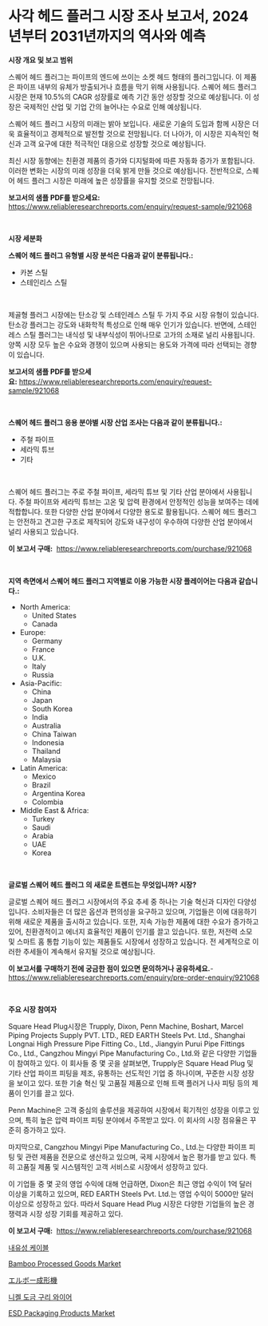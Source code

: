 <p><h1>사각 헤드 플러그 시장 조사 보고서, 2024년부터 2031년까지의 역사와 예측</h1></p><p><strong>시장 개요 및 보고 범위</strong></p>
<p><p>스퀘어 헤드 플러그는 파이프의 엔드에 쓰이는 소켓 헤드 형태의 플러그입니다. 이 제품은 파이프 내부의 유체가 방출되거나 흐름을 막기 위해 사용됩니다. 스퀘어 헤드 플러그 시장은 현재 10.5%의 CAGR 성장률로 예측 기간 동안 성장할 것으로 예상됩니다. 이 성장은 국제적인 산업 및 기업 간의 늘어나는 수요로 인해 예상됩니다. </p><p>스퀘어 헤드 플러그 시장의 미래는 밝아 보입니다. 새로운 기술의 도입과 함께 시장은 더욱 효율적이고 경제적으로 발전할 것으로 전망됩니다. 더 나아가, 이 시장은 지속적인 혁신과 고객 요구에 대한 적극적인 대응으로 성장할 것으로 예상됩니다. </p><p>최신 시장 동향에는 친환경 제품의 증가와 디지털화에 따른 자동화 증가가 포함됩니다. 이러한 변화는 시장의 미래 성장을 더욱 밝게 만들 것으로 예상됩니다. 전반적으로, 스퀘어 헤드 플러그 시장은 미래에 높은 성장률을 유지할 것으로 전망됩니다.</p></p>
<p><strong>보고서의 샘플 PDF를 받으세요:</strong> <a href="https://www.reliableresearchreports.com/enquiry/request-sample/921068">https://www.reliableresearchreports.com/enquiry/request-sample/921068</a></p>
<p>&nbsp;</p>
<p><strong>시장 세분화</strong></p>
<p><strong>스퀘어 헤드 플러그 유형별 시장 분석은 다음과 같이 분류됩니다.:</strong></p>
<p><ul><li>카본 스틸</li><li>스테인리스 스틸</li></ul></p>
<p>&nbsp;</p>
<p><p>제골형 플러그 시장에는 탄소강 및 스테인레스 스틸 두 가지 주요 시장 유형이 있습니다. 탄소강 플러그는 강도와 내화학적 특성으로 인해 매우 인기가 있습니다. 반면에, 스테인레스 스틸 플러그는 내식성 및 내부식성이 뛰어나므로 고가의 소재로 널리 사용됩니다. 양쪽 시장 모두 높은 수요와 경쟁이 있으며 사용되는 용도와 가격에 따라 선택되는 경향이 있습니다.</p></p>
<p><strong>보고서의 샘플 PDF를 받으세요:</strong>&nbsp;<a href="https://www.reliableresearchreports.com/enquiry/request-sample/921068">https://www.reliableresearchreports.com/enquiry/request-sample/921068</a></p>
<p>&nbsp;</p>
<p><strong> 스퀘어 헤드 플러그 응용 분야별 시장 산업 조사는 다음과 같이 분류됩니다.:</strong></p>
<p><ul><li>주철 파이프</li><li>세라믹 튜브</li><li>기타</li></ul></p>
<p>&nbsp;</p>
<p><p>스퀘어 헤드 플러그는 주로 주철 파이프, 세라믹 튜브 및 기타 산업 분야에서 사용됩니다. 주철 파이프와 세라믹 튜브는 고온 및 압력 환경에서 안정적인 성능을 보여주는 데에 적합합니다. 또한 다양한 산업 분야에서 다양한 용도로 활용됩니다. 스퀘어 헤드 플러그는 안전하고 견고한 구조로 제작되어 강도와 내구성이 우수하여 다양한 산업 분야에서 널리 사용되고 있습니다.</p></p>
<p><strong>이 보고서 구매:</strong>&nbsp; <a href="https://www.reliableresearchreports.com/purchase/921068">https://www.reliableresearchreports.com/purchase/921068</a></p>
<p>&nbsp;</p>
<p><strong>지역 측면에서 스퀘어 헤드 플러그 지역별로 이용 가능한 시장 플레이어는 다음과 같습니다.:</strong></p>
<p><ul>
    <li>
        North America:
        <ul>
            <li>United States</li>
            <li>Canada</li>
        </ul>
    </li>
    <li>
        Europe:
        <ul>
            <li>Germany</li>
            <li>France</li>
            <li>U.K.</li>
            <li>Italy</li>
            <li>Russia</li>
        </ul>
    </li>
    <li>
        Asia-Pacific:
        <ul>
            <li>China</li>
            <li>Japan</li>
            <li>South Korea</li>
            <li>India</li>
            <li>Australia</li>
            <li>China Taiwan</li>
            <li>Indonesia</li>
            <li>Thailand</li>
            <li>Malaysia</li>
        </ul>
    </li>
    <li>
        Latin America:
        <ul>
            <li>Mexico</li>
            <li>Brazil</li>
            <li>Argentina Korea</li>
            <li>Colombia</li>
        </ul>
    </li>
    <li>
        Middle East & Africa:
        <ul>
            <li>Turkey</li>
            <li>Saudi</li>
            <li>Arabia</li>
            <li>UAE</li>
            <li>Korea</li>
        </ul>
    </li>
    </ul></p>
<p>&nbsp;</p>
<p><strong>글로벌 스퀘어 헤드 플러그 의 새로운 트렌드는 무엇입니까? 시장?</strong></p>
<p><p>글로벌 스퀘어 헤드 플러그 시장에서의 주요 추세 중 하나는 기술 혁신과 디자인 다양성입니다. 소비자들은 더 많은 옵션과 편의성을 요구하고 있으며, 기업들은 이에 대응하기 위해 새로운 제품을 출시하고 있습니다. 또한, 지속 가능한 제품에 대한 수요가 증가하고 있어, 친환경적이고 에너지 효율적인 제품이 인기를 끌고 있습니다. 또한, 저전력 소모 및 스마트 홈 통합 기능이 있는 제품들도 시장에서 성장하고 있습니다. 전 세계적으로 이러한 추세들이 계속해서 유지될 것으로 예상됩니다.</p></p>
<p><strong>이 보고서를 구매하기 전에 궁금한 점이 있으면 문의하거나 공유하세요.</strong>- <a href="https://www.reliableresearchreports.com/enquiry/pre-order-enquiry/921068">https://www.reliableresearchreports.com/enquiry/pre-order-enquiry/921068</a></p>
<p>&nbsp;</p>
<p><strong>주요 시장 참여자</strong></p>
<p><p>Square Head Plug시장은 Trupply, Dixon, Penn Machine, Boshart, Marcel Piping Projects Supply PVT. LTD., RED EARTH Steels Pvt. Ltd., Shanghai Longnai High Pressure Pipe Fitting Co., Ltd., Jiangyin Purui Pipe Fittings Co., Ltd., Cangzhou Mingyi Pipe Manufacturing Co., Ltd.와 같은 다양한 기업들이 참여하고 있다. 이 회사들 중 몇 곳을 살펴보면, Trupply은 Square Head Plug 및 기타 산업 파이프 피팅을 제조, 유통하는 선도적인 기업 중 하나이며, 꾸준한 시장 성장을 보이고 있다. 또한 기술 혁신 및 고품질 제품으로 인해 트랙 플러거 나사 피팅 등의 제품이 인기를 끌고 있다.</p><p>Penn Machine은 고객 중심의 솔루션을 제공하여 시장에서 획기적인 성장을 이루고 있으며, 특히 높은 압력 파이프 피팅 분야에서 주목받고 있다. 이 회사의 시장 점유율은 꾸준히 증가하고 있다.</p><p>마지막으로, Cangzhou Mingyi Pipe Manufacturing Co., Ltd.는 다양한 파이프 피팅 및 관련 제품을 전문으로 생산하고 있으며, 국제 시장에서 높은 평가를 받고 있다. 특히 고품질 제품 및 시스템적인 고객 서비스로 시장에서 성장하고 있다.</p><p>이 기업들 중 몇 곳의 영업 수익에 대해 언급하면, Dixon은 최근 영업 수익이 1억 달러 이상을 기록하고 있으며, RED EARTH Steels Pvt. Ltd.는 영업 수익이 5000만 달러 이상으로 성장하고 있다. 따라서 Square Head Plug 시장은 다양한 기업들의 높은 경쟁력과 시장 성장 기회를 제공하고 있다.</p></p>
<p><strong>이 보고서 구매:</strong>&nbsp;&nbsp;<a href="https://www.reliableresearchreports.com/purchase/921068">https://www.reliableresearchreports.com/purchase/921068</a></p>
<p><p><a href="https://github.com/sougarounis/Market-Research-Report-List-2/blob/main/5064825181976.md">내유성 케이블</a></p><p><a href="https://issuu.com/reportprime-2/docs/bamboo-processed-goods-market-size-2030.pptx">Bamboo Processed Goods Market</a></p><p><a href="https://github.com/mohamedbakry57/Market-Research-Report-List-2/blob/main/5308105181986.md">エルボー成形機</a></p><p><a href="https://github.com/sougarounis/Market-Research-Report-List-2/blob/main/5011998181974.md">니켈 도금 구리 와이어</a></p><p><a href="https://issuu.com/reportprime-2/docs/esd-packaging-products-market-size-2030.pptx">ESD Packaging Products Market</a></p></p>
